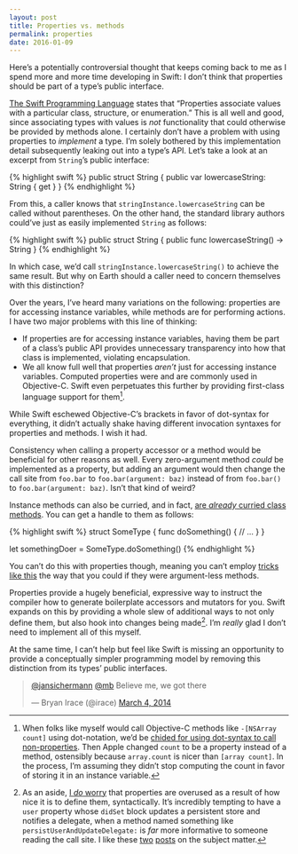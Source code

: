 ```yaml
---
layout: post
title: Properties vs. methods
permalink: properties
date: 2016-01-09
---
```


Here’s a potentially controversial thought that keeps coming back to me as I spend more and more time developing in Swift: I don’t think that properties should be part of a type’s public interface.

[The Swift Programming Language](https://developer.apple.com/library/ios/documentation/Swift/Conceptual/Swift_Programming_Language/Properties.html#//apple_ref/doc/uid/TP40014097-CH14-ID254) states that “Properties associate values with a particular class, structure, or enumeration.” This is all well and good, since associating types with values is *not* functionality that could otherwise be provided by methods alone. I certainly don’t have a problem with using properties to *implement* a type. I’m solely bothered by this implementation detail subsequently leaking out into a type’s API. Let’s take a look at an excerpt from `String`’s public interface:

{% highlight swift %}
public struct String {
  public var lowercaseString: String { get }
}
{% endhighlight %}

From this, a caller knows that `stringInstance.lowercaseString` can be called without parentheses. On the other hand, the standard library authors could’ve just as easily implemented `String` as follows:

{% highlight swift %}
public struct String {
  public func lowercaseString() -> String
}
{% endhighlight %}

In which case, we’d call `stringInstance.lowercaseString()` to achieve the same result. But why on Earth should a caller need to concern themselves with this distinction?

Over the years, I’ve heard many variations on the following: properties are for accessing instance variables, while methods are for performing actions. I have two major problems with this line of thinking:

* If properties are for accessing instance variables, having them be part of a class’s public API provides unnecessary transparency into how that class is implemented, violating encapsulation.
* We all know full well that properties *aren’t* just for accessing instance variables. Computed properties were and are commonly used in Objective-C. Swift even perpetuates this further by providing first-class language support for them[^1].

While Swift eschewed Objective-C’s brackets in favor of dot-syntax for everything, it didn’t actually shake having different invocation syntaxes for properties and methods. I wish it had.

Consistency when calling a property accessor or a method would be beneficial for other reasons as well. Every zero-argument method *could* be implemented as a property, but adding an argument would then change the call site from `foo.bar` to `foo.bar(argument: baz)` instead of from `foo.bar()` to `foo.bar(argument: baz)`. Isn’t that kind of weird?

Instance methods can also be curried, and in fact, [are *already* curried class methods](http://oleb.net/blog/2014/07/swift-instance-methods-curried-functions/). You can get a handle to them as follows:

{% highlight swift %}
struct SomeType {
  func doSomething() {
      // ...
  }
}

let somethingDoer = SomeType.doSomething()
{% endhighlight %}

You can’t do this with properties though, meaning you can’t employ [tricks like this](https://gist.github.com/Pearapps/cbbb23fad41c4917621e) the way that you could if they were argument-less methods.

Properties provide a hugely beneficial, expressive way to instruct the compiler how to generate boilerplate accessors and mutators for you. Swift expands on this by providing a whole slew of additional ways to not only define them, but also hook into changes being made[^2]. I’m *really* glad I don’t need to implement all of this myself.

At the same time, I can’t help but feel like Swift is missing an opportunity to provide a conceptually simpler programming model by removing this distinction from its types’ public interfaces.

<blockquote class="twitter-tweet" lang="en"><p lang="en" dir="ltr"><a href="https://twitter.com/jansichermann">@jansichermann</a> <a href="https://twitter.com/mb">@mb</a> Believe me, we got there</p>&mdash; Bryan Irace (@irace) <a href="https://twitter.com/irace/status/440943091907067904">March 4, 2014</a></blockquote>
<script async src="//platform.twitter.com/widgets.js" charset="utf-8"></script>

[^1]: When folks like myself would call Objective-C methods like `-[NSArray count]` using dot-notation, we’d be [chided for using dot-syntax to call non-properties](https://twitter.com/irace/status/440941047636828161). Then Apple changed `count` to be a property instead of a method, ostensibly because `array.count` is nicer than `[array count]`. In the process, I’m assuming they didn’t stop computing the count in favor of storing it in an instance variable.

[^2]: As an aside, [I *do* worry](https://twitter.com/irace/status/672529401637138432) that properties are overused as a result of how nice it is to define them, syntactically. It’s incredibly tempting to have a `user` property whose `didSet` block updates a persistent store and notifies a delegate, when a method named something like `persistUserAndUpdateDelegate:` is *far* more informative to someone reading the call site. I like these [two](http://www.sicpers.info/2014/01/set-the-settings-set/) [posts](http://www.yegor256.com/2014/09/16/getters-and-setters-are-evil.html) on the subject matter.
